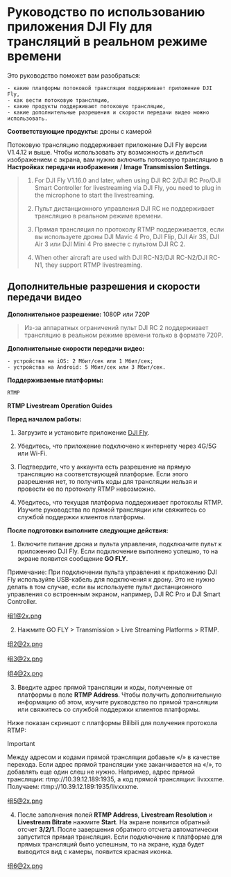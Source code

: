 # Руководство по использованию приложения DJI Fly для трансляций в реальном режиме времени

Это руководство поможет вам разобраться: 

    - какие платформы потоковой трансляции поддерживает приложение DJI Fly, 
    - как вести потоковую трансляцию, 
    - какие продукты поддерживают потоковую трансляцию, 
    - какие дополнительные разрешения и скорости передачи видео можно использовать.

**Соответствующие продукты:** дроны с камерой

Потоковую трансляцию поддерживает приложение DJI Fly версии V1.4.12 и выше. Чтобы использовать эту возможность и делиться изображением с экрана, вам нужно включить потоковую трансляцию в **Настройках передачи изображения** / **Image Transmission Settings**.

> 1. For DJI Fly V1.16.0 and later, when using DJI RC 2/DJI RC Pro/DJI Smart Controller for 
livestreaming via DJI Fly, you need to plug in the microphone to start the livestreaming.
> 
> 2. Пульт дистанционного управления DJI RC не поддерживает трансляцию в реальном режиме времени.
> 
> 3. Прямая трансляция по протоколу RTMP поддерживается, если вы используете дроны DJI Mavic 4 Pro, DJI Flip, DJI Air 3S, DJI Air 3 или DJI Mini 4 Pro вместе с пультом DJI RC 2.
> 
> 4. When other aircraft are used with DJI RC-N3/DJI RC-N2/DJI RC-N1, they support RTMP livestreaming.

## Дополнительные разрешения и скорости передачи видео

**Дополнительное разрешение:** 1080P или 720P

> Из-за аппаратных ограничений пульт DJI RC 2 поддерживает трансляцию в реальном режиме времени только в формате 720P.

**Дополнительные скорости передачи видео:** 
    
    - устройства на iOS: 2 Мбит/сек или 1 Мбит/сек; 
    - устройства на Android: 5 Мбит/сек или 3 Мбит/сек.

**Поддерживаемые платформы:**

    RTMP

**RTMP Livestream Operation Guides**

**Перед началом работы:**

1. Загрузите и установите приложение [DJI Fly](https://www.dji.com/downloads/djiapp/dji-fly).

2. Убедитесь, что приложение подключено к интернету через 4G/5G или Wi-Fi.

3. Подтвердите, что у аккаунта есть разрешение на прямую трансляцию на соответствующей платформе. Если этого разрешения нет, то получить коды для трансляции нельзя и провести ее по протоколу RTMP невозможно.

4. Убедитесь, что текущая платформа поддерживает протоколы RTMP. Изучите руководства по прямой трансляции или свяжитесь со службой поддержки клиентов платформы.

**После подготовки выполните следующие действия:**

1. Включите питание дрона и пульта управления, подклюaчите пульт к приложению DJI Fly. Если подключение выполнено успешно, то на экране появится сообщение **GO FLY**.

Примечание: При подключении пульта управления к приложению DJI Fly используйте USB-кабель для подключения к дрону. Это не нужно делать в том случае, если вы используете пульт дистанционного управления со встроенным экраном, например, DJI RC Pro и DJI Smart Controller.

组<1@2x.png>

2. Нажмите GO FLY > Transmission > Live Streaming Platforms > RTMP.

组<2@2x.png>

组<3@2x.png>

组<4@2x.png>

3. Введите адрес прямой трансляции и коды, полученные от платформы в поле **RTMP Address**. Чтобы получить дополнительную информацию об этом, изучите руководство по прямой трансляции или свяжитесь со службой поддержки клиентов платформы.

Ниже показан скриншот с платформы Bilibili для получения протокола RTMP:

> [!IMPORTANT]
> Между адресом и кодами прямой трансляции добавьте «/» в качестве перехода. Если адрес прямой трансляции уже заканчивается на «/», то добавлять еще один слеш не нужно. Например, адрес прямой трансляции: rtmp://10.39.12.189:1935, а код прямой трансляции: livxxxme. Получаем: rtmp://10.39.12.189:1935/livxxxme.

组<5@2x.png>

4. После заполнения полей **RTMP Address**, **Livestream Resolution** и **Livestream Bitrate** нажмите **Start**. На экране появится обратный отсчет **3/2/1**. После завершения обратного отсчета автоматически запустится прямая трансляция. Если подключение к платформе для прямых трансляций было успешным, то на экране, куда будет выводится вид с камеры, появится красная иконка.

组<6@2x.png>
